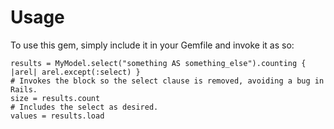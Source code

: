 # Usage

To use this gem, simply include it in your Gemfile and invoke it as so:

    results = MyModel.select("something AS something_else").counting { |arel| arel.except(:select) }
    # Invokes the block so the select clause is removed, avoiding a bug in Rails.
    size = results.count
    # Includes the select as desired.
    values = results.load
